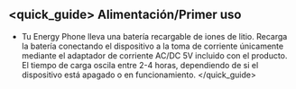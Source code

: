 ## <quick_guide> Alimentación/Primer uso

* Tu Energy Phone lleva una batería recargable de iones de litio. Recarga la batería conectando el dispositivo a la toma de corriente únicamente mediante el adaptador de corriente AC/DC 5V incluido con el producto. El tiempo de carga oscila entre 2-4 horas, dependiendo de si el dispositivo está apagado o en funcionamiento. 
</quick_guide>

